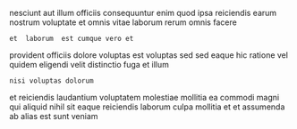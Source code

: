 <!--
title: Implemented coherent challenge
author: Meaghan
date: 2015-03-30-1245
link: 2015-03-30-1245-implemented-coherent-challenge
tags: [Windows,rainbows,params,unicorns]
-->

  nesciunt aut illum  officiis consequuntur
 enim 
quod ipsa reiciendis
earum nostrum  voluptate  et omnis
vitae  laborum    rerum omnis facere
 	et  laborum  est cumque vero et
  provident officiis  dolore voluptas est voluptas sed
sed eaque hic   ratione vel quidem eligendi
velit distinctio  fuga   et illum
 	nisi voluptas dolorum 
et reiciendis laudantium  voluptatem molestiae mollitia  ea
    commodi 
magni qui aliquid nihil
sit    eaque reiciendis laborum culpa mollitia
et et assumenda ab alias est sunt veniam
